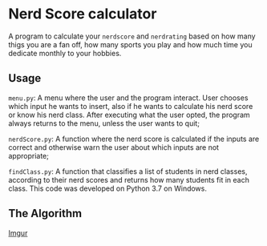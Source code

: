 # Nerd Score calculator

A program to calculate your `nerdscore` and `nerdrating` based on how many thigs you are a fan off, how many sports you play and how much time you dedicate monthly to your hobbies. 


## Usage

`menu.py`: A menu where the user and the program interact. User chooses which input he wants to insert, also if he wants to calculate his nerd score or know his nerd class. After executing what the user opted, the program always returns to the menu, unless the user wants to quit;

`nerdScore.py`: A function where the nerd score is calculated if the inputs are correct and otherwise warn the user about which inputs are not appropriate;

`findClass.py`: A function that classifies a list of students in nerd classes, according to their nerd scores and returns how many students fit in each class. This code was developed on Python 3.7 on Windows.

## The Algorithm

[Imgur](https://i.imgur.com/qsTDPbB.png)
